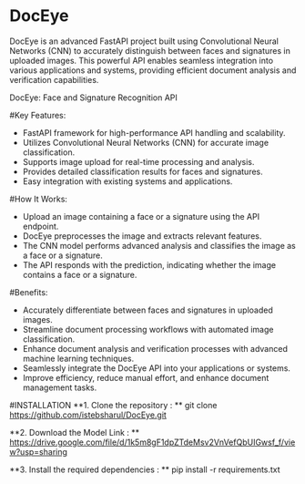 # DocEye
DocEye is an advanced FastAPI project built using Convolutional Neural Networks (CNN) to accurately distinguish between faces and signatures in uploaded images. 
This powerful API enables seamless integration into various applications and systems, providing efficient document analysis and verification capabilities.

DocEye: Face and Signature Recognition API

#Key Features:
* FastAPI framework for high-performance API handling and scalability.
* Utilizes Convolutional Neural Networks (CNN) for accurate image classification.
* Supports image upload for real-time processing and analysis.
* Provides detailed classification results for faces and signatures.
* Easy integration with existing systems and applications.

#How It Works:
* Upload an image containing a face or a signature using the API endpoint.
* DocEye preprocesses the image and extracts relevant features.
* The CNN model performs advanced analysis and classifies the image as a face or a signature.
* The API responds with the prediction, indicating whether the image contains a face or a signature.


#Benefits:
* Accurately differentiate between faces and signatures in uploaded images.
* Streamline document processing workflows with automated image classification.
* Enhance document analysis and verification processes with advanced machine learning techniques.
* Seamlessly integrate the DocEye API into your applications or systems.
* Improve efficiency, reduce manual effort, and enhance document management tasks.

#INSTALLATION
**1. Clone the repository : **
git clone https://github.com/istebsharul/DocEye.git

**2. Download the Model Link : **
https://drive.google.com/file/d/1k5m8gF1dpZTdeMsv2VnVefQbUIGwsf_f/view?usp=sharing

**3. Install the required dependencies : **
pip install -r requirements.txt

